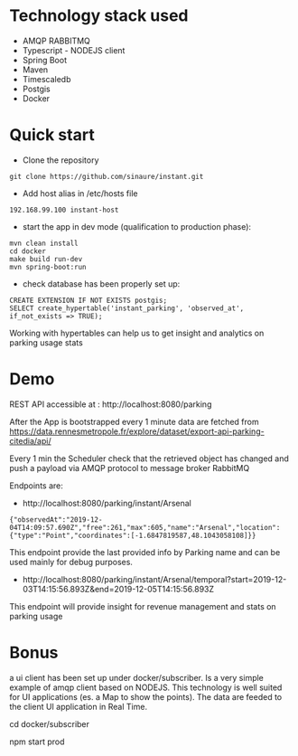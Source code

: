 # Technology stack used

* AMQP RABBITMQ
* Typescript - NODEJS client
* Spring Boot
* Maven
* Timescaledb
* Postgis
* Docker

# Quick start

* Clone the repository

```
git clone https://github.com/sinaure/instant.git
```

* Add host alias in /etc/hosts file

```
192.168.99.100 instant-host
```

* start the app in dev mode (qualification to production phase):

```
mvn clean install
cd docker 
make build run-dev
mvn spring-boot:run 
```

* check database has been properly set up:

```
CREATE EXTENSION IF NOT EXISTS postgis;
SELECT create_hypertable('instant_parking', 'observed_at', if_not_exists => TRUE);
```
Working with hypertables can help us to get insight and analytics on parking usage stats




# Demo

REST API accessible at : http://localhost:8080/parking

After the App is bootstrapped every 1 minute data are fetched from  
https://data.rennesmetropole.fr/explore/dataset/export-api-parking-citedia/api/

Every 1 min the Scheduler check that the retrieved object has changed and push a payload via AMQP protocol to message broker RabbitMQ

Endpoints are:

* http://localhost:8080/parking/instant/Arsenal 

```
{"observedAt":"2019-12-04T14:09:57.690Z","free":261,"max":605,"name":"Arsenal","location":{"type":"Point","coordinates":[-1.6847819587,48.1043058108]}}
```

This endpoint provide the last provided info by Parking name and can be used mainly for debug purposes.

* http://localhost:8080/parking/instant/Arsenal/temporal?start=2019-12-03T14:15:56.893Z&end=2019-12-05T14:15:56.893Z 



This endpoint will provide insight for revenue management and stats on parking usage 


# Bonus

a ui client has been set up under docker/subscriber. Is a very simple example of amqp client based on NODEJS. This technology is well suited for UI applications (es. a Map to show the points).
The data are feeded to the client UI application in Real Time. 

cd docker/subscriber

npm start prod



